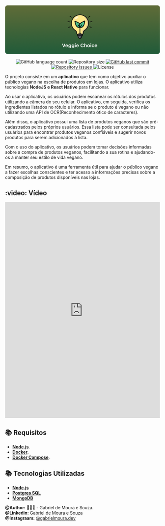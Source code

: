 <p align="center">
     <img src="./Design/banner.png"  />
</p>

<p align="center">
  <img alt="GitHub language count" src="https://img.shields.io/github/languages/count/gabrielmoura33/veggie-choice">

  <img alt="Repository size" src="https://img.shields.io/github/repo-size/gabrielmoura33/veggie-choice">
  
  <a href="https://github.com/gabrielmoura33/veggie-choice/commits/master">
    <img alt="GitHub last commit" src="https://img.shields.io/github/last-commit/gabrielmoura33/veggie-choice">
  </a>

  <a href="https://github.com/gabrielmoura33/veggie-choice/issues">
    <img alt="Repository issues" src="https://img.shields.io/github/issues/gabrielmoura33/veggie-choice">
  </a>

  <img alt="License" src="https://img.shields.io/badge/license-MIT-brightgreen">
</p>

O projeto consiste em um **aplicativo** que tem como objetivo auxiliar o público vegano na escolha de produtos em lojas. O aplicativo utiliza tecnologias **NodeJS e React Native** para funcionar.

Ao usar o aplicativo, os usuários podem escanear os rótulos dos produtos utilizando a câmera do seu celular. O aplicativo, em seguida, verifica os ingredientes listados no rótulo e informa se o produto é vegano ou não utilizando uma API de OCR(Reconhecimento ótico de caracteres).

Além disso, o aplicativo possui uma lista de produtos veganos que são pré-cadastrados pelos próprios usuários. Essa lista pode ser consultada pelos usuários para encontrar produtos veganos confiáveis e sugerir novos produtos para serem adicionados à lista.

Com o uso do aplicativo, os usuários podem tomar decisões informadas sobre a compra de produtos veganos, facilitando a sua rotina e ajudando-os a manter seu estilo de vida vegano.

Em resumo, o aplicativo é uma ferramenta útil para ajudar o público vegano a fazer escolhas conscientes e ter acesso a informações precisas sobre a composição de produtos disponíveis nas lojas.

## :video: Vídeo

<iframe src="https://www.linkedin.com/embed/feed/update/urn:li:ugcPost:6811666838062272512" height="703" width="504" frameborder="0" allowfullscreen="" title="Publicação incorporada"></iframe>

<!--
[![](https://img.shields.io/pypi/v/mvt)](https://pypi.org/project/mvt/)
[![Documentation Status](https://readthedocs.org/projects/mvt/badge/?version=latest)](https://docs.mvt.re/en/latest/?badge=latest)
[![CI](https://github.com/mvt-project/mvt/actions/workflows/python-package.yml/badge.svg)](https://github.com/mvt-project/mvt/actions/workflows/python-package.yml)
[![Downloads](https://pepy.tech/badge/mvt)](https://pepy.tech/project/mvt) -->

## :books: Requisitos

- [**Node.js**](https://nodejs.org/en/).
- [**Docker**](https://www.docker.com/).
- [**Docker Compose**](https://docs.docker.com/compose/install/).

## :books: Tecnologias Utilizadas

- [**Node.js**](https://nodejs.org/en/)
- [**Postgres SQL**](https://imagemagick.org/index.php)
- [**MongoDB**](https://stability.ai/blog/stable-diffusion-public-release)

<!--
## Usage

<!-- MVT provides two commands `mvt-ios` and `mvt-android`. [Check out the documentation to learn how to use them!](https://docs.mvt.re/) -->

<!-- ## License

The purpose of MVT is to facilitate the **_consensual forensic analysis_** of devices of those who might be targets of sophisticated mobile spyware attacks, especially members of civil society and marginalized communities. We do not want MVT to enable privacy violations of non-consenting individuals. In order to achieve this, MVT is released under its own license. [Read more here.](https://docs.mvt.re/en/latest/license/) -->

**@Author:** 👨🏾‍💻 - Gabriel de Moura e Souza. <br />
**@Linkedin:** [Gabriel de Moura e Souza](linkedin.com/in/gabriel-de-moura-e-souza/) <br />
**@Instagraam:** [@gabrielmoura.dev](https://www.instagram.com/gabrielmoura.dev/) <br />

